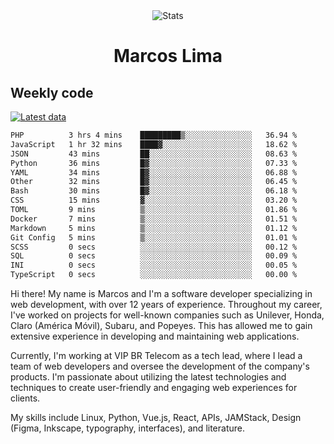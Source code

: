<div align="center">
  <img src="https://user-images.githubusercontent.com/958723/207206099-04913a11-e77d-4b52-a9d3-5d702839508b.png" alt="Stats" />
  <h1>Marcos Lima</h1>
</div>

## Weekly code

[![Latest data](https://github.com/skvggor/skvggor/actions/workflows/main.yml/badge.svg)](https://github.com/skvggor/skvggor/actions/workflows/main.yml)

<!--START_SECTION:waka-->

```txt
PHP          3 hrs 4 mins    █████████▒░░░░░░░░░░░░░░░   36.94 %
JavaScript   1 hr 32 mins    ████▓░░░░░░░░░░░░░░░░░░░░   18.62 %
JSON         43 mins         ██░░░░░░░░░░░░░░░░░░░░░░░   08.63 %
Python       36 mins         █▓░░░░░░░░░░░░░░░░░░░░░░░   07.33 %
YAML         34 mins         █▓░░░░░░░░░░░░░░░░░░░░░░░   06.88 %
Other        32 mins         █▓░░░░░░░░░░░░░░░░░░░░░░░   06.45 %
Bash         30 mins         █▓░░░░░░░░░░░░░░░░░░░░░░░   06.18 %
CSS          15 mins         ▓░░░░░░░░░░░░░░░░░░░░░░░░   03.20 %
TOML         9 mins          ▒░░░░░░░░░░░░░░░░░░░░░░░░   01.86 %
Docker       7 mins          ▒░░░░░░░░░░░░░░░░░░░░░░░░   01.51 %
Markdown     5 mins          ▒░░░░░░░░░░░░░░░░░░░░░░░░   01.12 %
Git Config   5 mins          ▒░░░░░░░░░░░░░░░░░░░░░░░░   01.01 %
SCSS         0 secs          ░░░░░░░░░░░░░░░░░░░░░░░░░   00.12 %
SQL          0 secs          ░░░░░░░░░░░░░░░░░░░░░░░░░   00.09 %
INI          0 secs          ░░░░░░░░░░░░░░░░░░░░░░░░░   00.05 %
TypeScript   0 secs          ░░░░░░░░░░░░░░░░░░░░░░░░░   00.00 %
```

<!--END_SECTION:waka-->

  <p>Hi there! My name is Marcos and I'm a software developer specializing in web development, with over 12 years of experience. Throughout my career, I've worked on projects for well-known companies such as Unilever, Honda, Claro (América Móvil), Subaru, and Popeyes. This has allowed me to gain extensive experience in developing and maintaining web applications.</p>
  
  <p>Currently, I'm working at VIP BR Telecom as a tech lead, where I lead a team of web developers and oversee the development of the company's products. I'm passionate about utilizing the latest technologies and techniques to create user-friendly and engaging web experiences for clients.</p>
  
  <p>My skills include Linux, Python, Vue.js, React, APIs, JAMStack, Design (Figma, Inkscape, typography, interfaces), and literature.</p>
<!-- </details> -->

<!-- <div align="center">
  <h2>🤖 Recent Code Activity</h2>
  <img width="500" src="https://github-readme-stats.vercel.app/api/wakatime?username=skvggor&hide_title=true&layout=compact&theme=transparent" alt="Wakatime Stats" />
</div>

<br>

<div align="center">
  <h2>📈 GitHub Stats</h2>
  <img width="500" src="https://github-readme-stats.vercel.app/api?username=skvggor&show_icons=true&theme=transparent&hide_title=true&count_private=true" alt="GitHub Stats" />
</div>
 -->
